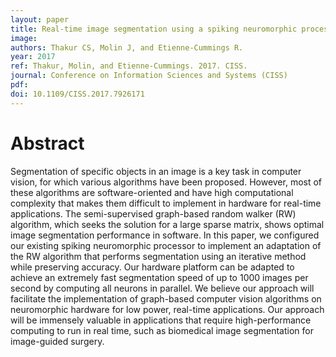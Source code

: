 ```yaml
---
layout: paper
title: Real-time image segmentation using a spiking neuromorphic processor
image:
authors: Thakur CS, Molin J, and Etienne-Cummings R.
year: 2017
ref: Thakur, Molin, and Etienne-Cummings. 2017. CISS.
journal: Conference on Information Sciences and Systems (CISS)
pdf:
doi: 10.1109/CISS.2017.7926171
---
```


# Abstract
Segmentation of specific objects in an image is a key task in computer vision, for which various algorithms have been proposed. However, most of these algorithms are software-oriented and have high computational complexity that makes them difficult to implement in hardware for real-time applications. The semi-supervised graph-based random walker (RW) algorithm, which seeks the solution for a large sparse matrix, shows optimal image segmentation performance in software. In this paper, we configured our existing spiking neuromorphic processor to implement an adaptation of the RW algorithm that performs segmentation using an iterative method while preserving accuracy. Our hardware platform can be adapted to achieve an extremely fast segmentation speed of up to 1000 images per second by computing all neurons in parallel. We believe our approach will facilitate the implementation of graph-based computer vision algorithms on neuromorphic hardware for low power, real-time applications. Our approach will be immensely valuable in applications that require high-performance computing to run in real time, such as biomedical image segmentation for image-guided surgery.
